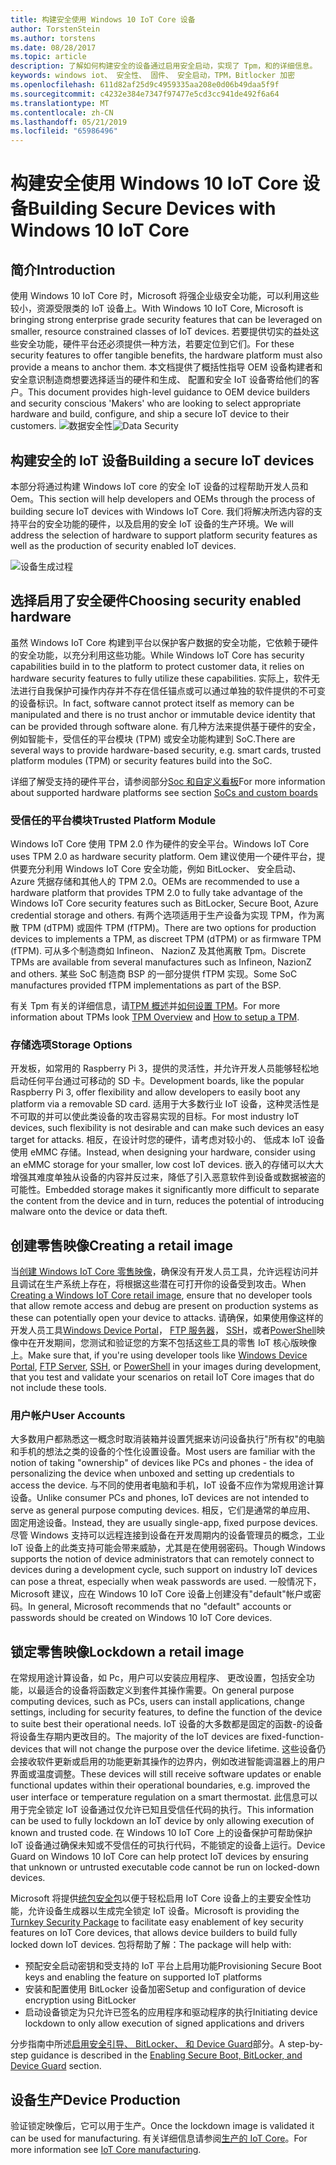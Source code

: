 ```yaml
---
title: 构建安全使用 Windows 10 IoT Core 设备
author: TorstenStein
ms.author: torstens
ms.date: 08/28/2017
ms.topic: article
description: 了解如何构建安全的设备通过启用安全启动，实现了 Tpm，和的详细信息。
keywords: windows iot、 安全性、 固件、 安全启动，TPM，Bitlocker 加密
ms.openlocfilehash: 611d82af25d9c4959335aa208e0d06b49daa5f9f
ms.sourcegitcommit: c4232e384e7347f97477e5cd3cc941de492f6a64
ms.translationtype: MT
ms.contentlocale: zh-CN
ms.lasthandoff: 05/21/2019
ms.locfileid: "65986496"
---
```

# <a name="building-secure-devices-with-windows-10-iot-core"></a><span data-ttu-id="286c5-104">构建安全使用 Windows 10 IoT Core 设备</span><span class="sxs-lookup"><span data-stu-id="286c5-104">Building Secure Devices with Windows 10 IoT Core</span></span>

## <a name="introduction"></a><span data-ttu-id="286c5-105">简介</span><span class="sxs-lookup"><span data-stu-id="286c5-105">Introduction</span></span>  

<span data-ttu-id="286c5-106">使用 Windows 10 IoT Core 时，Microsoft 将强企业级安全功能，可以利用这些较小，资源受限类的 IoT 设备上。</span><span class="sxs-lookup"><span data-stu-id="286c5-106">With Windows 10 IoT Core, Microsoft is bringing strong enterprise grade security features that can be leveraged on smaller, resource constrained classes of IoT devices.</span></span> <span data-ttu-id="286c5-107">若要提供切实的益处这些安全功能，硬件平台还必须提供一种方法，若要定位到它们。</span><span class="sxs-lookup"><span data-stu-id="286c5-107">For these security features to offer tangible benefits, the hardware platform must also provide a means to anchor them.</span></span> <span data-ttu-id="286c5-108">本文档提供了概括性指导 OEM 设备构建者和安全意识制造商想要选择适当的硬件和生成、 配置和安全 IoT 设备寄给他们的客户。</span><span class="sxs-lookup"><span data-stu-id="286c5-108">This document provides high-level guidance to OEM device builders and security conscious 'Makers' who are looking to select appropriate hardware and build, configure, and ship a secure IoT device to their customers.</span></span>
<span data-ttu-id="286c5-109">![数据安全性](../media/SecurityFlowAndCertificates/DataRestExecutionMotion.png)</span><span class="sxs-lookup"><span data-stu-id="286c5-109">![Data Security](../media/SecurityFlowAndCertificates/DataRestExecutionMotion.png)</span></span>

## <a name="building-a-secure-iot-devices"></a><span data-ttu-id="286c5-110">构建安全的 IoT 设备</span><span class="sxs-lookup"><span data-stu-id="286c5-110">Building a secure IoT devices</span></span>  
<span data-ttu-id="286c5-111">本部分将通过构建 Windows IoT core 的安全 IoT 设备的过程帮助开发人员和 Oem。</span><span class="sxs-lookup"><span data-stu-id="286c5-111">This section will help developers and OEMs through the process of building secure IoT devices with Windows IoT Core.</span></span> <span data-ttu-id="286c5-112">我们将解决所选内容的支持平台的安全功能的硬件，以及启用的安全 IoT 设备的生产环境。</span><span class="sxs-lookup"><span data-stu-id="286c5-112">We will address the selection of hardware to support platform security features as well as the production of security enabled IoT devices.</span></span>

![设备生成过程](../media/SecurityFlowAndCertificates/DeviceBuildProcess.png)


## <a name="choosing-security-enabled-hardware"></a><span data-ttu-id="286c5-114">选择启用了安全硬件</span><span class="sxs-lookup"><span data-stu-id="286c5-114">Choosing security enabled hardware</span></span>
<span data-ttu-id="286c5-115">虽然 Windows IoT Core 构建到平台以保护客户数据的安全功能，它依赖于硬件的安全功能，以充分利用这些功能。</span><span class="sxs-lookup"><span data-stu-id="286c5-115">While Windows IoT Core has security capabilities build in to the platform to protect customer data, it relies on hardware security features to fully utilize these capabilities.</span></span> <span data-ttu-id="286c5-116">实际上，软件无法进行自我保护可操作内存并不存在信任锚点或可以通过单独的软件提供的不可变的设备标识。</span><span class="sxs-lookup"><span data-stu-id="286c5-116">In fact, software cannot protect itself as memory can be manipulated and there is no trust anchor or immutable device identity that can be provided through software alone.</span></span> <span data-ttu-id="286c5-117">有几种方法来提供基于硬件的安全，例如智能卡，受信任的平台模块 (TPM) 或安全功能构建到 SoC.</span><span class="sxs-lookup"><span data-stu-id="286c5-117">There are several ways to provide hardware-based security, e.g. smart cards, trusted platform modules (TPM) or security features build into the SoC.</span></span> 

<span data-ttu-id="286c5-118">详细了解受支持的硬件平台，请参阅部分[Soc 和自定义看板](https://docs.microsoft.com/en-us/windows/iot-core/learn-about-hardware/socsandcustomboards)</span><span class="sxs-lookup"><span data-stu-id="286c5-118">For more information about supported hardware platforms see section [SoCs and custom boards](https://docs.microsoft.com/en-us/windows/iot-core/learn-about-hardware/socsandcustomboards)</span></span> 

### <a name="trusted-platform-module"></a><span data-ttu-id="286c5-119">受信任的平台模块</span><span class="sxs-lookup"><span data-stu-id="286c5-119">Trusted Platform Module</span></span>
<span data-ttu-id="286c5-120">Windows IoT Core 使用 TPM 2.0 作为硬件的安全平台。</span><span class="sxs-lookup"><span data-stu-id="286c5-120">Windows IoT Core uses TPM 2.0 as hardware security platform.</span></span> <span data-ttu-id="286c5-121">Oem 建议使用一个硬件平台，提供要充分利用 Windows IoT Core 安全功能，例如 BitLocker、 安全启动、 Azure 凭据存储和其他人的 TPM 2.0。</span><span class="sxs-lookup"><span data-stu-id="286c5-121">OEMs are recommended to use a hardware platform that provides TPM 2.0 to fully take advantage of the Windows IoT Core security features such as BitLocker, Secure Boot, Azure credential storage and others.</span></span> <span data-ttu-id="286c5-122">有两个选项适用于生产设备为实现 TPM，作为离散 TPM (dTPM) 或固件 TPM (fTPM)。</span><span class="sxs-lookup"><span data-stu-id="286c5-122">There are two options for production devices to implements a TPM, as discreet TPM (dTPM) or as firmware TPM (fTPM).</span></span> <span data-ttu-id="286c5-123">可从多个制造商如 Infineon、 NazionZ 及其他离散 Tpm。</span><span class="sxs-lookup"><span data-stu-id="286c5-123">Discrete TPMs are available from several manufactures such as Infineon, NazionZ and others.</span></span> <span data-ttu-id="286c5-124">某些 SoC 制造商 BSP 的一部分提供 fTPM 实现。</span><span class="sxs-lookup"><span data-stu-id="286c5-124">Some SoC manufactures provided fTPM implementations as part of the BSP.</span></span> 

<span data-ttu-id="286c5-125">有关 Tpm 有关的详细信息，请[TPM 概述](https://docs.microsoft.com/en-us/windows/iot-core/secure-your-device/tpm)并[如何设置 TPM](https://docs.microsoft.com/en-us/windows/iot-core/secure-your-device/setuptpm)。</span><span class="sxs-lookup"><span data-stu-id="286c5-125">For more information about TPMs look [TPM Overview](https://docs.microsoft.com/en-us/windows/iot-core/secure-your-device/tpm) and [How to setup a TPM](https://docs.microsoft.com/en-us/windows/iot-core/secure-your-device/setuptpm).</span></span>

### <a name="storage-options"></a><span data-ttu-id="286c5-126">存储选项</span><span class="sxs-lookup"><span data-stu-id="286c5-126">Storage Options</span></span>
<span data-ttu-id="286c5-127">开发板，如常用的 Raspberry Pi 3，提供的灵活性，并允许开发人员能够轻松地启动任何平台通过可移动的 SD 卡。</span><span class="sxs-lookup"><span data-stu-id="286c5-127">Development boards, like the popular Raspberry Pi 3, offer flexibility and allow developers to easily boot any platform via a removable SD card.</span></span> <span data-ttu-id="286c5-128">适用于大多数行业 IoT 设备，这种灵活性是不可取的并可以使此类设备的攻击容易实现的目标。</span><span class="sxs-lookup"><span data-stu-id="286c5-128">For most industry IoT devices, such flexibility is not desirable and can make such devices an easy target for attacks.</span></span> <span data-ttu-id="286c5-129">相反，在设计时您的硬件，请考虑对较小的、 低成本 IoT 设备使用 eMMC 存储。</span><span class="sxs-lookup"><span data-stu-id="286c5-129">Instead, when designing your hardware, consider using an eMMC storage for your smaller, low cost IoT devices.</span></span> <span data-ttu-id="286c5-130">嵌入的存储可以大大增强其难度单独从设备的内容并反过来，降低了引入恶意软件到设备或数据被盗的可能性。</span><span class="sxs-lookup"><span data-stu-id="286c5-130">Embedded storage makes it significantly more difficult to separate the content from the device and in turn, reduces the potential of introducing malware onto the device or data theft.</span></span>

## <a name="creating-a-retail-image"></a><span data-ttu-id="286c5-131">创建零售映像</span><span class="sxs-lookup"><span data-stu-id="286c5-131">Creating a retail image</span></span> 
<span data-ttu-id="286c5-132">当[创建 Windows IoT Core 零售映像](https://docs.microsoft.com/windows-hardware/manufacture/iot/iot-core-manufacturing-guide)，确保没有开发人员工具，允许远程访问并且调试在生产系统上存在，将根据这些潜在可打开你的设备受到攻击。</span><span class="sxs-lookup"><span data-stu-id="286c5-132">When [Creating a Windows IoT Core retail image](https://docs.microsoft.com/windows-hardware/manufacture/iot/iot-core-manufacturing-guide), ensure that no developer tools that allow remote access and debug are present on production systems as these can potentially open your device to attacks.</span></span> <span data-ttu-id="286c5-133">请确保，如果使用像这样的开发人员工具[Windows Device Portal](https://docs.microsoft.com/en-us/windows/iot-core/manage-your-device/remotedisplay)， [FTP 服务器](https://docs.microsoft.com/en-us/windows/iot-core/connect-your-device/ftp)， [SSH](https://docs.microsoft.com/en-us/windows/iot-core/connect-your-device/ssh)，或者[PowerShell](https://docs.microsoft.com/en-us/windows/iot-core/connect-your-device/powershell)映像中在开发期间，您测试和验证您的方案不包括这些工具的零售 IoT 核心版映像上。</span><span class="sxs-lookup"><span data-stu-id="286c5-133">Make sure that, if you're using developer tools like [Windows Device Portal](https://docs.microsoft.com/en-us/windows/iot-core/manage-your-device/remotedisplay), [FTP Server](https://docs.microsoft.com/en-us/windows/iot-core/connect-your-device/ftp), [SSH](https://docs.microsoft.com/en-us/windows/iot-core/connect-your-device/ssh), or [PowerShell](https://docs.microsoft.com/en-us/windows/iot-core/connect-your-device/powershell) in your images during development, that you test and validate your scenarios on retail IoT Core images that do not include these tools.</span></span>

### <a name="user-accounts"></a><span data-ttu-id="286c5-134">用户帐户</span><span class="sxs-lookup"><span data-stu-id="286c5-134">User Accounts</span></span>
<span data-ttu-id="286c5-135">大多数用户都熟悉这一概念时取消装箱并设置凭据来访问设备执行"所有权"的电脑和手机的想法之类的设备的个性化设置设备。</span><span class="sxs-lookup"><span data-stu-id="286c5-135">Most users are familiar with the notion of taking "ownership" of devices like PCs and phones - the idea of personalizing the device when unboxed and setting up credentials to access the device.</span></span> <span data-ttu-id="286c5-136">与不同的使用者电脑和手机，IoT 设备不应作为常规用途计算设备。</span><span class="sxs-lookup"><span data-stu-id="286c5-136">Unlike consumer PCs and phones, IoT devices are not intended to serve as general purpose computing devices.</span></span> <span data-ttu-id="286c5-137">相反，它们是通常的单应用、 固定用途设备。</span><span class="sxs-lookup"><span data-stu-id="286c5-137">Instead, they are usually single-app, fixed purpose devices.</span></span> <span data-ttu-id="286c5-138">尽管 Windows 支持可以远程连接到设备在开发周期内的设备管理员的概念，工业 IoT 设备上的此类支持可能会带来威胁，尤其是在使用弱密码。</span><span class="sxs-lookup"><span data-stu-id="286c5-138">Though Windows supports the notion of device administrators that can remotely connect to devices during a development cycle, such support on industry IoT devices can pose a threat, especially when weak passwords are used.</span></span> <span data-ttu-id="286c5-139">一般情况下，Microsoft 建议，应在 Windows 10 IoT Core 设备上创建没有"default"帐户或密码。</span><span class="sxs-lookup"><span data-stu-id="286c5-139">In general, Microsoft recommends that no "default" accounts or passwords should be created on Windows 10 IoT Core devices.</span></span>

## <a name="lockdown-a-retail-image"></a><span data-ttu-id="286c5-140">锁定零售映像</span><span class="sxs-lookup"><span data-stu-id="286c5-140">Lockdown a retail image</span></span>
<span data-ttu-id="286c5-141">在常规用途计算设备，如 Pc，用户可以安装应用程序、 更改设置，包括安全功能，以最适合的设备将函数定义到套件其操作需要。</span><span class="sxs-lookup"><span data-stu-id="286c5-141">On general purpose computing devices, such as PCs, users can install applications, change settings, including for security features, to define the function of the device to suite best their operational needs.</span></span> <span data-ttu-id="286c5-142">IoT 设备的大多数都是固定的函数-的设备将设备生存期内更改目的。</span><span class="sxs-lookup"><span data-stu-id="286c5-142">The majority of the IoT devices are fixed-function-devices that will not change the purpose over the device lifetime.</span></span> <span data-ttu-id="286c5-143">这些设备仍会接收软件更新或启用的功能更新其操作的边界内，例如改进智能调温器上的用户界面或温度调整。</span><span class="sxs-lookup"><span data-stu-id="286c5-143">These devices will still receive software updates or enable functional updates within their operational boundaries, e.g. improved the user interface or temperature regulation on a smart thermostat.</span></span> <span data-ttu-id="286c5-144">此信息可以用于完全锁定 IoT 设备通过仅允许已知且受信任代码的执行。</span><span class="sxs-lookup"><span data-stu-id="286c5-144">This information can be used to fully lockdown an IoT device by only allowing execution of known and trusted code.</span></span> <span data-ttu-id="286c5-145">在 Windows 10 IoT Core 上的设备保护可帮助保护 IoT 设备通过确保未知或不受信任的可执行代码，不能锁定的设备上运行。</span><span class="sxs-lookup"><span data-stu-id="286c5-145">Device Guard on Windows 10 IoT Core can help protect IoT devices by ensuring that unknown or untrusted executable code cannot be run on locked-down devices.</span></span>

<span data-ttu-id="286c5-146">Microsoft 将提供[统包安全包](https://github.com/ms-iot/security/tree/master/TurnkeySecurity)以便于轻松启用 IoT Core 设备上的主要安全性功能，允许设备生成器以生成完全锁定 IoT 设备。</span><span class="sxs-lookup"><span data-stu-id="286c5-146">Microsoft is providing the [Turnkey Security Package](https://github.com/ms-iot/security/tree/master/TurnkeySecurity) to facilitate easy enablement of key security features on IoT Core devices, that allows device builders to build fully locked down IoT devices.</span></span> <span data-ttu-id="286c5-147">包将帮助了解：</span><span class="sxs-lookup"><span data-stu-id="286c5-147">The package will help with:</span></span>

* <span data-ttu-id="286c5-148">预配安全启动密钥和受支持的 IoT 平台上启用功能</span><span class="sxs-lookup"><span data-stu-id="286c5-148">Provisioning Secure Boot keys and enabling the feature on supported IoT platforms</span></span>
* <span data-ttu-id="286c5-149">安装和配置使用 BitLocker 设备加密</span><span class="sxs-lookup"><span data-stu-id="286c5-149">Setup and configuration of device encryption using BitLocker</span></span> 
* <span data-ttu-id="286c5-150">启动设备锁定为只允许已签名的应用程序和驱动程序的执行</span><span class="sxs-lookup"><span data-stu-id="286c5-150">Initiating device lockdown to only allow execution of signed applications and drivers</span></span>

<span data-ttu-id="286c5-151">分步指南中所述[启用安全引导、 BitLocker、 和 Device Guard](https://docs.microsoft.com/en-us/windows/iot-core/secure-your-device/securebootandbitlocker)部分。</span><span class="sxs-lookup"><span data-stu-id="286c5-151">A step-by-step guidance is described in the [Enabling Secure Boot, BitLocker, and Device Guard](https://docs.microsoft.com/en-us/windows/iot-core/secure-your-device/securebootandbitlocker) section.</span></span>

## <a name="device-production"></a><span data-ttu-id="286c5-152">设备生产</span><span class="sxs-lookup"><span data-stu-id="286c5-152">Device Production</span></span>
<span data-ttu-id="286c5-153">验证锁定映像后，它可以用于生产。</span><span class="sxs-lookup"><span data-stu-id="286c5-153">Once the lockdown image is validated it can be used for manufacturing.</span></span> <span data-ttu-id="286c5-154">有关详细信息请参阅[生产的 IoT Core](https://docs.microsoft.com/en-us/windows-hardware/manufacture/iot/)。</span><span class="sxs-lookup"><span data-stu-id="286c5-154">For more information see [IoT Core manufacturing](https://docs.microsoft.com/en-us/windows-hardware/manufacture/iot/).</span></span>
